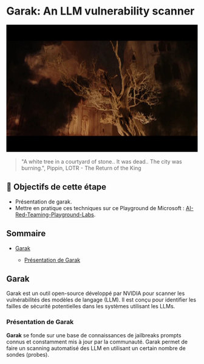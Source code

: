 # Garak: An LLM vulnerability scanner

[<img src="img/minas_tirith_tree_burning.jpg" alt="minas_tirith_burning" width="800" >](https://www.youtube.com/watch?v=yFBrm5YH9-8)
> "A white tree in a courtyard of stone.. It was dead.. The city was burning.", Pippin, LOTR - The Return of the King

## 🎯 Objectifs de cette étape

- Présentation de garak.
- Mettre en pratique ces techniques sur ce Playground de Microsoft : [AI-Red-Teaming-Playground-Labs](https://github.com/microsoft/AI-Red-Teaming-Playground-Labs).

## Sommaire


- [Garak](#présentation-de-garak)

    - [Présentation de Garak](#présentation-de-garak)


## Garak

Garak est un outil open-source développé par NVIDIA pour scanner les vulnérabilités des modèles de langage (LLM).
Il est conçu pour identifier les failles de sécurité potentielles dans les systèmes utilisant les LLMs.

### Présentation de Garak

**Garak** se fonde sur une base de connaissances de jailbreaks prompts connus et constamment mis à jour par la communauté.
Garak permet de faire un scanning automatisé des LLM en utilisant un certain nombre de sondes (probes).
